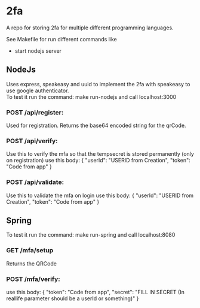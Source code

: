 # 2fa


A repo for storing 2fa for multiple different programming languages.

See Makefile for run different commands like
* start nodejs server

## NodeJs

Uses express, speakeasy and uuid to implement the 2fa with speakeasy to use google authenticator.<br/>
To test it run the command: make run-nodejs and call localhost:3000
### POST /api/register:
Used for registration. Returns the base64 encoded string for the qrCode.

### POST /api/verify:
Use this to verify the mfa so that the tempsecret is stored permanently (only on registration)
use this body:
{
    "userId": "USERID from Creation",
    "token": "Code from app"
}

### POST /api/validate:
Use this to validate the mfa on login
use this body:
{
    "userId": "USERID from Creation",
    "token": "Code from app"
}



## Spring
To test it run the command: make run-spring and call localhost:8080

### GET /mfa/setup
Returns the QRCode

### POST /mfa/verify:
use this body:
{
    "token": "Code from app",
    "secret": "FILL IN SECRET (In reallife parameter should be a userId or something)"
}